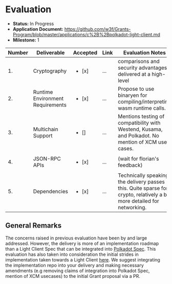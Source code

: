 # Evaluation

- **Status:** In Progress
- **Application Document:** https://github.com/w3f/Grants-Program/blob/master/applications/c%2B%2Bpolkadot-light-client.md 
- **Milestone:** 1

| Number | Deliverable | Accepted | Link | Evaluation Notes |
| ------ | ----------- | -------- | ---- |----------------- |
| 1. | Cryptography |<ul><li>[x] </li></ul>|...| comparisons and security advantages delivered at a high-level
| 2. | Runtime Environment Requirements |<ul><li>[x] </li></ul>|...| Propose to use binaryen for compiling/interpreting wasm runtime calls. .
| 3. | Multichain Support |<ul><li>[] </li></ul>|...| Mentions testing of compatibility with Westend, Kusama, and Polkadot. No mention of XCM use cases.
| 4. | JSON-RPC APIs |<ul><li>[x] </li></ul>|...| (wait for florian's feedback)
| 5. | Dependencies |<ul><li>[x] </li></ul>|...| Technically speaking, the delivery passes this. Quite sparse for crypto, relatively a bit more detailed for networking.

## General Remarks

The concerns raised in previous evaluation have been by and large addressed. However, the delivery is more of an implementation roadmap than a Light Client Spec that can be integrated into [Polkadot Spec](https://spec.polkadot.network). This evaluation has also taken into consideration the initial strides in implementation taken towards a Light Client [here](https://github.com/eqlabs/polkadot-light-client-spec/). We suggest integrating the implementation repo into your delivery and making necessary amendments (e.g removing claims of integration into Polkadot Spec, mention of XCM usecases) to the initial Grant proposal via a PR. 


